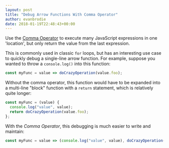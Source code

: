 ```yaml
---
layout: post
title: "Debug Arrow Functions With Comma Operator"
author: evanbrodie
date: 2018-01-19T22:48:43+00:00
---
```


Use the [Comma Operator](https://developer.mozilla.org/en-US/docs/Web/JavaScript/Reference/Operators/Comma_Operator) to execute many JavaScript expressions in one 'location', but only return the value from the last expression.

This is commonly used in classic `for` loops, but has an interesting use case to quickly debug a single-line arrow function. For example, suppose you wanted to throw a `console.log()` into this function:

```js
const myFunc = value => doCrazyOperation(value.foo);
```

Without the comma operator, this function would have to be expanded into a multi-line "block" function with a `return` statement, which is relatively quite longer:

```js
const myFunc = (value) {
  console.log("value", value);
  return doCrazyOperation(value.foo);
};
```

With the *Comma Operator*, this debugging is much easier to write and maintain:

```js
const myFunc = value => (console.log("value", value), doCrazyOperation(value.foo));
```
